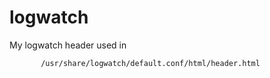 # logwatch

My logwatch header
used in 

           /usr/share/logwatch/default.conf/html/header.html
